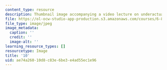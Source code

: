 ```yaml
---
content_type: resource
description: Thumbnail image accompanying a video lecture on underactuated robotics.
file: https://ol-ocw-studio-app-production.s3.amazonaws.com/courses/6-832-underactuated-robotics-spring-2009/ae74a26010d8c83e6be3e4ad55ec1e96_10.jpg
file_type: image/jpeg
image_metadata:
  caption: ''
  credit: ''
  image-alt: ''
learning_resource_types: []
resourcetype: Image
title: '10'
uid: ae74a260-10d8-c83e-6be3-e4ad55ec1e96
---
```

